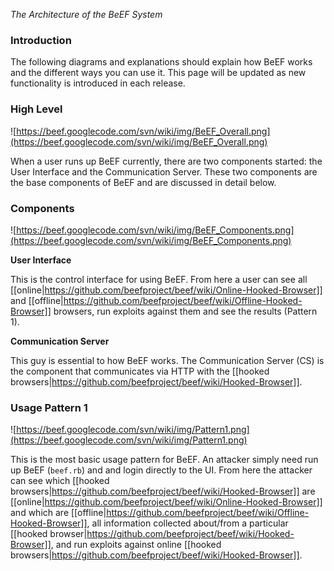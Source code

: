 _The Architecture of the BeEF System_

### Introduction ###

The following diagrams and explanations should explain how BeEF works and the different ways you can use it. This page will be updated as new functionality is introduced in each release.

### High Level ###

![https://beef.googlecode.com/svn/wiki/img/BeEF_Overall.png](https://beef.googlecode.com/svn/wiki/img/BeEF_Overall.png)

When a user runs up BeEF currently, there are two components started: the User Interface and the Communication Server. These two components are the base components of BeEF and are discussed in detail below. 

### Components ###

![https://beef.googlecode.com/svn/wiki/img/BeEF_Components.png](https://beef.googlecode.com/svn/wiki/img/BeEF_Components.png)

**User Interface**

This is the control interface for using BeEF. From here a user can see all [[online|https://github.com/beefproject/beef/wiki/Online-Hooked-Browser]] and [[offline|https://github.com/beefproject/beef/wiki/Offline-Hooked-Browser]] browsers, run exploits against them and see the results (Pattern 1). 

**Communication Server**

This guy is essential to how BeEF works. The Communication Server (CS) is the component that communicates via HTTP with the [[hooked browsers|https://github.com/beefproject/beef/wiki/Hooked-Browser]].

### Usage Pattern 1 ###

![https://beef.googlecode.com/svn/wiki/img/Pattern1.png](https://beef.googlecode.com/svn/wiki/img/Pattern1.png)

This is the most basic usage pattern for BeEF. An attacker simply need run up BeEF (`beef.rb`) and and login directly to the UI. From here the attacker can see which [[hooked browsers|https://github.com/beefproject/beef/wiki/Hooked-Browser]] are [[online|https://github.com/beefproject/beef/wiki/Online-Hooked-Browser]] and which are [[offline|https://github.com/beefproject/beef/wiki/Offline-Hooked-Browser]], all information collected about/from a particular [[hooked browser|https://github.com/beefproject/beef/wiki/Hooked-Browser]], and run exploits against online [[hooked browsers|https://github.com/beefproject/beef/wiki/Hooked-Browser]]. 
